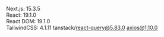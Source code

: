 Next.js: 15.3.5  
React: 19.1.0  
React DOM: 19.1.0  
TailwindCSS: 4.1.11
tanstack/react-query@5.83.0
axios@1.10.0

